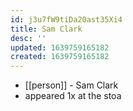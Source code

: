 ```yaml
---
id: j3u7fW9tiDa20ast35Xi4
title: Sam Clark
desc: ''
updated: 1639759165182
created: 1639759165182
---
```



- [[person]] - Sam Clark
- appeared 1x at the stoa
